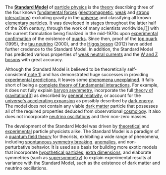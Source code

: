 The [**Standard Model**](https://en.wikipedia.org/wiki/Standard_Model) of [particle physics](https://en.wikipedia.org/wiki/Particle_physics "Particle physics") is the [theory](https://en.wikipedia.org/wiki/Theory "Theory") describing three of the four known [fundamental forces](https://en.wikipedia.org/wiki/Fundamental_force "Fundamental force") ([electromagnetic](https://en.wikipedia.org/wiki/Electromagnetism "Electromagnetism"), [weak](https://en.wikipedia.org/wiki/Weak_interaction "Weak interaction") and [strong interactions](https://en.wikipedia.org/wiki/Strong_interaction "Strong interaction")) excluding gravity in the [universe](https://en.wikipedia.org/wiki/Universe "Universe") and classifying all known [elementary particles](https://en.wikipedia.org/wiki/Elementary_particle "Elementary particle"). It was developed in stages throughout the latter half of the 20th century, through the work of many scientists worldwide,\[[1](https://en.wikipedia.org/wiki/Standard_Model#cite_note-1)\] with the current formulation being finalized in the mid-1970s upon [experimental confirmation](https://en.wikipedia.org/wiki/Experimental_confirmation "Experimental confirmation") of the existence of [quarks](https://en.wikipedia.org/wiki/Quark "Quark"). Since then, proof of the [top quark](https://en.wikipedia.org/wiki/Top_quark "Top quark") (1995), the [tau neutrino](https://en.wikipedia.org/wiki/Tau_neutrino "Tau neutrino") (2000), and the [Higgs boson](https://en.wikipedia.org/wiki/Higgs_boson "Higgs boson") (2012) have added further credence to the Standard Model. In addition, the Standard Model has predicted various properties of [weak neutral currents](https://en.wikipedia.org/wiki/Weak_neutral_current "Weak neutral current") and the [W and Z bosons](https://en.wikipedia.org/wiki/W_and_Z_bosons "W and Z bosons") with great accuracy.

Although the Standard Model is believed to be theoretically self-consistent\[[note 1](https://en.wikipedia.org/wiki/Standard_Model#cite_note-3)\] and has demonstrated huge successes in providing [experimental predictions](https://en.wikipedia.org/wiki/Experimental_prediction "Experimental prediction"), it leaves some [phenomena unexplained](https://en.wikipedia.org/wiki/Physics_beyond_the_standard_model "Physics beyond the standard model"). It falls short of being a [complete theory of fundamental interactions](https://en.wikipedia.org/wiki/Theory_of_everything "Theory of everything"). For example, it does not fully explain [baryon asymmetry](https://en.wikipedia.org/wiki/Baryon_asymmetry "Baryon asymmetry"), incorporate the full [theory of gravitation](https://en.wikipedia.org/wiki/Theory_of_gravitation "Theory of gravitation")\[[3](https://en.wikipedia.org/wiki/Standard_Model#cite_note-4)\] as described by [general relativity](https://en.wikipedia.org/wiki/General_relativity "General relativity"), or account for the [universe's accelerating expansion](https://en.wikipedia.org/wiki/Accelerating_expansion_of_the_universe "Accelerating expansion of the universe") as possibly described by [dark energy](https://en.wikipedia.org/wiki/Dark_energy "Dark energy"). The model does not contain any viable [dark matter](https://en.wikipedia.org/wiki/Dark_matter "Dark matter") particle that possesses all of the required properties deduced from observational [cosmology](https://en.wikipedia.org/wiki/Physical_cosmology "Physical cosmology"). It also does not incorporate [neutrino oscillations](https://en.wikipedia.org/wiki/Neutrino_oscillation "Neutrino oscillation") and their non-zero masses.

The development of the Standard Model was driven by [theoretical](https://en.wikipedia.org/wiki/Theoretical_physics "Theoretical physics") and [experimental](https://en.wikipedia.org/wiki/Experimental_physics "Experimental physics") particle physicists alike. The Standard Model is a paradigm of a [quantum field theory](https://en.wikipedia.org/wiki/Quantum_field_theory "Quantum field theory") for theorists, exhibiting a wide range of phenomena, including [spontaneous symmetry breaking](https://en.wikipedia.org/wiki/Spontaneous_symmetry_breaking "Spontaneous symmetry breaking"), [anomalies](https://en.wikipedia.org/wiki/Anomaly_(physics) "Anomaly (physics)"), and non-perturbative behavior. It is used as a basis for building more exotic models that incorporate [hypothetical particles](https://en.wikipedia.org/wiki/Hypothetical_particle "Hypothetical particle"), [extra dimensions](https://en.wikipedia.org/wiki/Extra_dimensions "Extra dimensions"), and elaborate symmetries (such as [supersymmetry](https://en.wikipedia.org/wiki/Supersymmetry "Supersymmetry")) to explain experimental results at variance with the Standard Model, such as the existence of dark matter and neutrino oscillations.